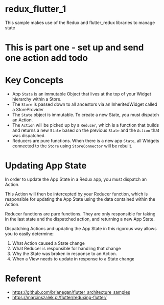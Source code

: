 # redux_flutter_1


This sample makes use of the Redux and flutter_redux libraries to manage state

# This is part one - set up and send one action add todo 

# Key Concepts
  - App ```State``` is an immutable Object that lives at the top of your Widget hierarchy within a Store.
  - The ```Store``` is passed down to all ancestors via an InheritedWidget called a StoreProvider
  - The ```State``` object is immutable. To create a new State, you must dispatch an Action.
  - The ```Action``` will be picked up by a ```Reducer```, which is a function that builds and returns a new ```State``` based on the previous ```State``` and the ```Action``` that was dispatched.
  - Reducers are pure functions.
When there is a new app ```State```, all Widgets connected to the ```Store``` using ```StoreConnector``` will be rebuilt.

# Updating App State

In order to update the App State in a Redux app, you must dispatch an Action.

This Action will then be intercepted by your Reducer function, which is responsible for updating the App State using the data contained within the Action.

Reducer functions are pure functions. They are only responsible for taking in the last state and the dispatched action, and returning a new App State.

Dispatching Actions and updating the App State in this rigorous way allows you to easily determine:

1. What Action caused a State change
2. What Reducer is responsible for handling that change
3. Why the State was broken in response to an Action.
4. When a View needs to update in response to a State change

# Referent
- https://github.com/brianegan/flutter_architecture_samples
- https://marcinszalek.pl/flutter/reduxing-flutter/
